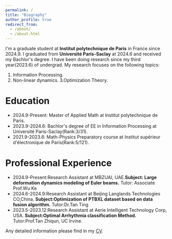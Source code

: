 ```yaml
---
permalink: /
title: "Biography"
author_profile: true
redirect_from: 
  - /about/
  - /about.html
---
```


I'm a graduate student at **Institut polytechnique de Paris** in France since 2024.9. I graduated from **Université Paris-Saclay** at 2024.6 and received my Bachlor's degree. I have been doing research since my third year(2023.6) of undergrad. My research focuses on the following topics:
1. Information Processing.
2. Non-linear dynamics.
3.Optimization Theory.

Education
======
- 2024.9-Present: Master of Applied Math at Institut polytechnique de Paris.
- 2023.9-2024.6: Bachlor's degree of EE in Information Processing at Université Paris-Saclay(Rank:3/31).
- 2021.9-2023.6: Math-Physics Preparatory course at Institut supérieur d'électronique de Paris(Rank:5/121).

Professional Experience
======
- 2024.9-Present:Research Assistant at MBZUAI, UAE.**Subject: Large deformation dynamics modeling of Euler beams.** Tutor: Associate Prof.Wu Ke
- 2024.6-2024.9:Research Assistant at Beijing Langlands Technologies CO,China. **Subject:Optimization of PTBXL dataset based on data fusion algorithm.**  Tutor:Dr.Tan Ting
- 2023.5-2023.12:Research Assistant at Aerie Intelligent Technology Corp, USA. **Subject:Optimal Arrhythmia classification Method.** Tutor:Prof.Tan Zhiqun, UC Irvine.

Any detailed information please find in my [CV](../assets/CV.pdf).

